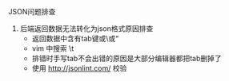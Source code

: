 JSON问题排查
1. 后端返回数据无法转化为json格式原因排查
    - 返回数据中含有tab键或\或“
    - vim 中搜索 \t
    - 排错时手写tab不会出错的原因是大部分编辑器都把tab删掉了
    - 使用 http://jsonlint.com/ 校验
